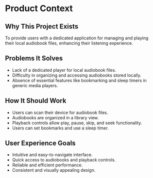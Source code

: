 # Product Context

## Why This Project Exists
To provide users with a dedicated application for managing and playing their local audiobook files, enhancing their listening experience.

## Problems It Solves
- Lack of a dedicated player for local audiobook files.
- Difficulty in organizing and accessing audiobooks stored locally.
- Absence of essential features like bookmarking and sleep timers in generic media players.

## How It Should Work
- Users can scan their device for audiobook files.
- Audiobooks are organized in a library view.
- Playback controls allow play, pause, skip, and seek functionality.
- Users can set bookmarks and use a sleep timer.

## User Experience Goals
- Intuitive and easy-to-navigate interface.
- Quick access to audiobooks and playback controls.
- Reliable and efficient performance.
- Consistent and visually appealing design.
